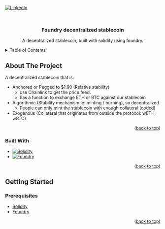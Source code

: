 <a name="readme-top"></a>
[![LinkedIn][linkedin-shield]][linkedin-url]

<!-- PROJECT LOGO -->
<br />
<div align="center">

<h3 align="center">Foundry decentralized stablecoin</h3>

  <p align="center">
    A decentralized stablecoin, built with solidity using foundry.
    <br />
  </p>
</div>

<!-- TABLE OF CONTENTS -->
<details>
  <summary>Table of Contents</summary>
  <ol>
    <li>
      <a href="#about-the-project">About The Project</a>
      <ul>
        <li><a href="#built-with">Built With</a></li>
      </ul>
    </li>
    <li>
      <a href="#getting-started">Getting Started</a>
      <ul>
        <li><a href="#prerequisites">Prerequisites</a></li>
        <li><a href="#quickstart">Quickstart</a></li>
      </ul>
    </li>
  </ol>
</details>

<!-- ABOUT THE PROJECT -->

## About The Project

A decentralized stablecoin that is:
- Anchored or Pegged to $1.00 (Relative stability)
  - use Chainlink to get the price feed.
  - has a function to exchange ETH or BTC against our stablecoin
- Algorithmic (Stability mechanism ie: minting / burning), so decentralized
  - People can only mint the stablecoin with enough collateral (coded)
- Exogenous (Collateral that originates from  outside the protocol: wETH, wBTC)

<p align="right">(<a href="#readme-top">back to top</a>)</p>

### Built With

-   [![Solidity][Solidity]][Solidity-url]
-   [![Foundry][Foundry]][Foundry-url]

<p align="right">(<a href="#readme-top">back to top</a>)</p>

<!-- GETTING STARTED -->

## Getting Started

### Prerequisites

  - [Solidity](https://docs.soliditylang.org/en/develop/)
  - [Foundry](https://book.getfoundry.sh/)

<p align="right">(<a href="#readme-top">back to top</a>)</p>


<!-- MARKDOWN LINKS & IMAGES -->
<!-- https://www.markdownguide.org/basic-syntax/#reference-style-links -->

[linkedin-shield]: https://img.shields.io/badge/-LinkedIn-black.svg?style=for-the-badge&logo=linkedin&colorB=555
[linkedin-url]: https://linkedin.com/in/gdebavelaere
[product-screenshot]: images/screenshot.png
[Solidity]: https://img.shields.io/badge/-Solidity-black.svg?style=for-the-badge&logo=Solidity&colorB=555
[Solidity-url]: https://docs.soliditylang.org/en/develop/
[Foundry]: https://img.shields.io/badge/-Foundry-black.svg?style=for-the-badge&logo=Foundry&colorB=35495E
[Foundry-url]: https://book.getfoundry.sh/
